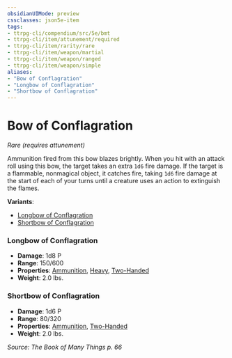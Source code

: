 ```yaml
---
obsidianUIMode: preview
cssclasses: json5e-item
tags:
- ttrpg-cli/compendium/src/5e/bmt
- ttrpg-cli/item/attunement/required
- ttrpg-cli/item/rarity/rare
- ttrpg-cli/item/weapon/martial
- ttrpg-cli/item/weapon/ranged
- ttrpg-cli/item/weapon/simple
aliases: 
- "Bow of Conflagration"
- "Longbow of Conflagration"
- "Shortbow of Conflagration"
---
```

# Bow of Conflagration
*Rare (requires attunement)*  


Ammunition fired from this bow blazes brightly. When you hit with an attack roll using this bow, the target takes an extra `1d6` fire damage. If the target is a flammable, nonmagical object, it catches fire, taking `1d6` fire damage at the start of each of your turns until a creature uses an action to extinguish the flames.

**Variants**:
- [Longbow of Conflagration](#Longbow%20of%20Conflagration)
- [Shortbow of Conflagration](#Shortbow%20of%20Conflagration)

### Longbow of Conflagration

- **Damage**: 1d8 P
- **Range**: 150/600
- **Properties**: [Ammunition](item-properties.md#Ammunition), [Heavy](item-properties.md#Heavy), [Two-Handed](item-properties.md#Two-Handed)
- **Weight**: 2.0 lbs.

### Shortbow of Conflagration

- **Damage**: 1d6 P
- **Range**: 80/320
- **Properties**: [Ammunition](item-properties.md#Ammunition), [Two-Handed](item-properties.md#Two-Handed)
- **Weight**: 2.0 lbs.


*Source: The Book of Many Things p. 66*